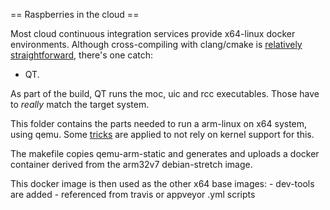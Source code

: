 == Raspberries in the cloud ==

Most cloud continuous integration services provide x64-linux docker environments.
Although cross-compiling with clang/cmake is [relatively straightforward][1], there's one catch:

- QT.

As part of the build, QT runs the moc, uic and rcc executables.
Those have to *really* match the target system.

This folder contains the parts needed to run a arm-linux on x64 system, using qemu.
Some [tricks][2] are applied to not rely on kernel support for this.

The makefile copies qemu-arm-static and generates and uploads a docker container derived from
the arm32v7 debian-stretch image.

This docker image is then used as the other x64 base images:
	- dev-tools are added
	- referenced from travis or appveyor .yml scripts

[1]: http://amgaera.github.io/blog/2014/04/10/cross-compiling-for-raspberry-pi-on-64-bit-linux/
[2]: https://www.balena.io/blog/building-arm-containers-on-any-x86-machine-even-dockerhub/
